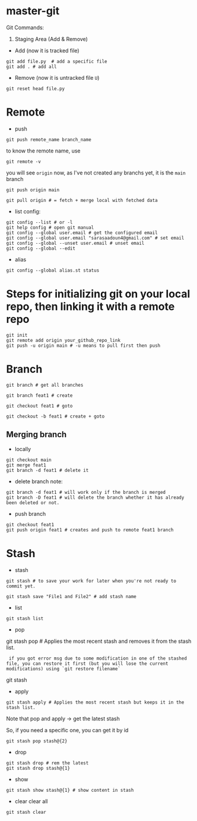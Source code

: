 # master-git

Git Commands:

1. Staging Area (Add & Remove)
- Add (now it is tracked file)

``` 
git add file.py  # add a specific file
git add . # add all
```

- Remove (now it is untracked file `U`)

```
git reset head file.py 
```

# Remote
- push
```
git push remote_name branch_name
```
to know the remote name, use
```
git remote -v
```
you will see `origin`
now, as I've not created any branchs yet, it is the `main` branch 
```
git push origin main
```


```
git pull origin # = fetch + merge local with fetched data
```

- list config:
```
git config --list # or -l
git help config # open git manual
git config --global user.email # get the configured email
git config --global user.email "sarasaadoun4@gmail.com" # set email
git config --global --unset user.email # unset email
git config --global --edit

```
- alias
```
git config --global alias.st status
```
# Steps for initializing git on your local repo, then linking it with a remote repo
```
git init
git remote add origin your_github_repo_link
git push -u origin main # -u means to pull first then push
```

# Branch
```
git branch # get all branches

git branch feat1 # create

git checkout feat1 # goto

git checkout -b feat1 # create + goto
```

## Merging branch
- locally 
```
git checkout main
git merge feat1
git branch -d feat1 # delete it
```

- delete branch note:
```
git branch -d feat1 # will work only if the branch is merged
git branch -D feat1 # will delete the branch whether it has already been deleted or not.
```

- push branch
```
git checkout feat1
git push origin feat1 # creates and push to remote feat1 branch 
```

# Stash
- stash
```
git stash # to save your work for later when you're not ready to commit yet.

git stash save "File1 and File2" # add stash name
```
- list
```
git stash list
```

- pop

git stash pop # Applies the most recent stash and removes it from the stash list.
```
 if you got error msg due to some modification in one of the stashed file, you can restore it first (but you will lose the current modifications) using `git restore filename`

```
 git stash 
- apply
```
git stash apply # Applies the most recent stash but keeps it in the stash list.
```


Note that pop and apply -> get the latest stash 

So, if you need a specific one, you can get it by id

```
git stash pop stash@{2}
```


- drop
```
git stash drop # rem the latest
git stash drop stash@{1}
```

- show
```
git stash show stash@{1} # show content in stash
```

- clear
clear all 
```
git stash clear
```